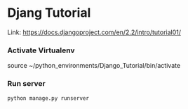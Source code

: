 # Djang Tutorial

Link: https://docs.djangoproject.com/en/2.2/intro/tutorial01/

### Activate Virtualenv
source ~/python_environments/Django_Tutorial/bin/activate

### Run server

`python manage.py runserver`

